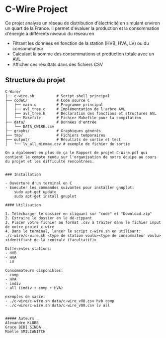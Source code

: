 # C-Wire Project

Ce projet analyse un réseau de distribution d'électricité en simulant environ un quart de la France. 
Il permet d'évaluer la production et la consommation d'énergie à différents niveaux du réseau en
- Filtrant les données en fonction de la station (HVB, HVA, LV) ou du consommateur
- Calculant la somme des consommations et production totale avec un AVL
- Afficher ces résultats dans des fichiers CSV

## Structure du projet

```
C-Wire/
├── c-wire.sh          # Script shell principal
├── codeC/             # Code source C
│   ├── main.c         # Programme principal
│   ├── avl_tree.c     # Implémentation de l'arbre AVL
│   ├── avl_tree.h     # Déclaration des fonctions et structures AVL
│   └── Makefile       # Fichier Makefile pour la compilation
├── data/              # Données d'entrée
│   └── DATA_CWIRE.csv
├── graphs/            # Graphiques générés
├── tmp/               # Fichiers temporaires
├── output/            # Résultats de sortie et test
│   └── lv_all_minmax.csv # exemple de fichier de sortie

On a également en plus de ça le Rapport de projet C-Wire.pdf qui contient le compte rendu sur l'organisation de notre équipe au cours du projet et les difficulté rencontrées.


### Installation

- Ouverture d'un terminal en C
- Executer les commandes suivantes pour installer gnuplot:
    sudo apt-get update
    sudo apt-get install gnuplot

#### Utilisation

1. Télécharger le dossier en cliquant sur "code" et "Download.zip"
2. Extraire le dossier en le dé-zippant
3. Placer votre fichier au format .csv à traiter dans le fichier input de notre projet c-wire
4. Dans le terminal, lancer le script c-wire.sh en utilisant: 
./c-wire/c-wire.sh <type de station voulu><type de consommateur voulu><identifiant de la centrale (facultatif)>

Différentes stations:
- HVB
- HVA
- LV

Consommateurs disponibles:
- comp
- HVA
- indiv
- all (indiv + comp + HVA)

exemples de sasie:
- ./c-wire/c-wire.sh data/c-wire_v00.csv hvb comp
- ./c-wire/c-wire.sh data/c-wire_v00.csv lv all


##### Auteurs
Alexandre KLOBB
Grace BIDI SINDA
Maëlle SMILIANITCH

